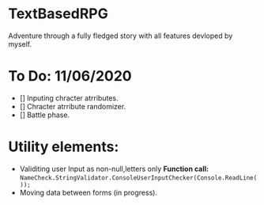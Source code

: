 # TextBasedRPG

Adventure through a fully fledged story with all features devloped by myself.

# To Do: 11/06/2020
* [] Inputing chracter atrributes.
* [] Chracter atrribute randomizer.
* [] Battle phase.

# Utility elements:
- Validiting user Input as non-null,letters only **Function call:** 
    `NameCheck.StringValidator.ConsoleUserInputChecker(Console.ReadLine()); `
- Moving data between forms (in progress).

